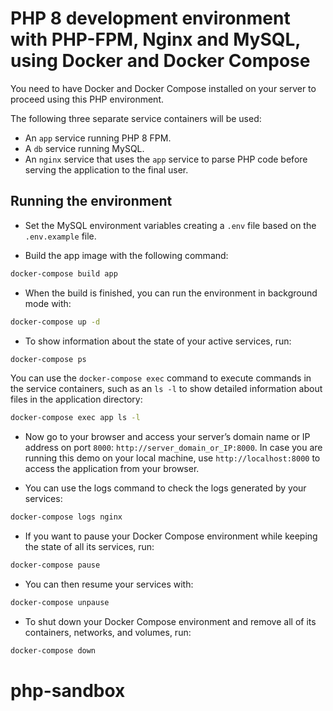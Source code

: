 # PHP 8 development environment with PHP-FPM, Nginx and MySQL, using Docker and Docker Compose

You need to have Docker and Docker Compose installed on your server to proceed using this PHP environment.

The following three separate service containers will be used:

- An `app` service running PHP 8 FPM.
- A `db` service running MySQL.
- An `nginx` service that uses the `app` service to parse PHP code before serving the application to the final user.

## Running the environment

- Set the MySQL environment variables creating a `.env` file based on the `.env.example` file.

- Build the app image with the following command:

```bash
docker-compose build app
```

- When the build is finished, you can run the environment in background mode with:

```bash
docker-compose up -d
```

- To show information about the state of your active services, run:

```bash
docker-compose ps
```

You can use the `docker-compose exec` command to execute commands in the service containers, such as an `ls -l` to show detailed information about files in the application directory:

```bash
docker-compose exec app ls -l
```

- Now go to your browser and access your server’s domain name or IP address on port `8000`: `http://server_domain_or_IP:8000`. In case you are running this demo on your local machine, use `http://localhost:8000` to access the application from your browser.

- You can use the logs command to check the logs generated by your services:

```bash
docker-compose logs nginx
```

- If you want to pause your Docker Compose environment while keeping the state of all its services, run:

```bash
docker-compose pause
```

- You can then resume your services with:

```bash
docker-compose unpause
```

- To shut down your Docker Compose environment and remove all of its containers, networks, and volumes, run:

```bash
docker-compose down
```
# php-sandbox
